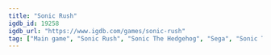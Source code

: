 ```yaml
---
title: "Sonic Rush"
igdb_id: 19258
igdb_url: "https://www.igdb.com/games/sonic-rush"
tag: ["Main game", "Sonic Rush", "Sonic The Hedgehog", "Sega", "Sonic Team", "Dimps", "Platform", "Single player", "Multiplayer", "Co-operative", "Side view", "Action", "Kids"]
---
```

